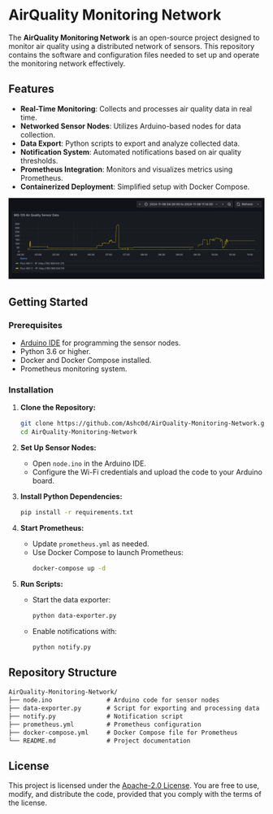 # AirQuality Monitoring Network

The **AirQuality Monitoring Network** is an open-source project designed to monitor air quality using a distributed network of sensors. This repository contains the software and configuration files needed to set up and operate the monitoring network effectively.

## Features

- **Real-Time Monitoring**: Collects and processes air quality data in real time.
- **Networked Sensor Nodes**: Utilizes Arduino-based nodes for data collection.
- **Data Export**: Python scripts to export and analyze collected data.
- **Notification System**: Automated notifications based on air quality thresholds.
- **Prometheus Integration**: Monitors and visualizes metrics using Prometheus.
- **Containerized Deployment**: Simplified setup with Docker Compose.

![Grafana Dashboard](/assets/images/image-1.jpg)

## Getting Started

### Prerequisites

- [Arduino IDE](https://www.arduino.cc/en/software) for programming the sensor nodes.
- Python 3.6 or higher.
- Docker and Docker Compose installed.
- Prometheus monitoring system.

### Installation

1. **Clone the Repository:**
   ```bash
   git clone https://github.com/Ashc0d/AirQuality-Monitoring-Network.git
   cd AirQuality-Monitoring-Network
   ```

2. **Set Up Sensor Nodes:**
   - Open `node.ino` in the Arduino IDE.
   - Configure the Wi-Fi credentials and upload the code to your Arduino board.

3. **Install Python Dependencies:**
   ```bash
   pip install -r requirements.txt
   ```

4. **Start Prometheus:**
   - Update `prometheus.yml` as needed.
   - Use Docker Compose to launch Prometheus:
     ```bash
     docker-compose up -d
     ```

5. **Run Scripts:**
   - Start the data exporter:
     ```bash
     python data-exporter.py
     ```
   - Enable notifications with:
     ```bash
     python notify.py
     ```

## Repository Structure

```
AirQuality-Monitoring-Network/
├── node.ino               # Arduino code for sensor nodes
├── data-exporter.py       # Script for exporting and processing data
├── notify.py              # Notification script
├── prometheus.yml         # Prometheus configuration
├── docker-compose.yml     # Docker Compose file for Prometheus
└── README.md              # Project documentation
```

## License

This project is licensed under the [Apache-2.0 License](LICENSE). You are free to use, modify, and distribute the code, provided that you comply with the terms of the license.
